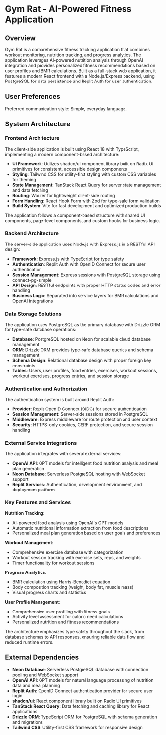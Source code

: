 # Gym Rat - AI-Powered Fitness Application

## Overview

Gym Rat is a comprehensive fitness tracking application that combines workout monitoring, nutrition tracking, and progress analytics. The application leverages AI-powered nutrition analysis through OpenAI integration and provides personalized fitness recommendations based on user profiles and BMR calculations. Built as a full-stack web application, it features a modern React frontend with a Node.js/Express backend, using PostgreSQL for data persistence and Replit Auth for user authentication.

## User Preferences

Preferred communication style: Simple, everyday language.

## System Architecture

### Frontend Architecture

The client-side application is built using React 18 with TypeScript, implementing a modern component-based architecture:

- **UI Framework**: Utilizes shadcn/ui component library built on Radix UI primitives for consistent, accessible design components
- **Styling**: Tailwind CSS for utility-first styling with custom CSS variables for theming
- **State Management**: TanStack React Query for server state management and data fetching
- **Routing**: Wouter for lightweight client-side routing
- **Form Handling**: React Hook Form with Zod for type-safe form validation
- **Build System**: Vite for fast development and optimized production builds

The application follows a component-based structure with shared UI components, page-level components, and custom hooks for business logic.

### Backend Architecture

The server-side application uses Node.js with Express.js in a RESTful API design:

- **Framework**: Express.js with TypeScript for type safety
- **Authentication**: Replit Auth with OpenID Connect for secure user authentication
- **Session Management**: Express sessions with PostgreSQL storage using connect-pg-simple
- **API Design**: RESTful endpoints with proper HTTP status codes and error handling
- **Business Logic**: Separated into service layers for BMR calculations and OpenAI integrations

### Data Storage Solutions

The application uses PostgreSQL as the primary database with Drizzle ORM for type-safe database operations:

- **Database**: PostgreSQL hosted on Neon for scalable cloud database management
- **ORM**: Drizzle ORM provides type-safe database queries and schema management
- **Schema Design**: Relational database design with proper foreign key constraints
- **Tables**: Users, user profiles, food entries, exercises, workout sessions, workout exercises, progress entries, and session storage

### Authentication and Authorization

The authentication system is built around Replit Auth:

- **Provider**: Replit OpenID Connect (OIDC) for secure authentication
- **Session Management**: Server-side sessions stored in PostgreSQL
- **Middleware**: Express middleware for route protection and user context
- **Security**: HTTPS-only cookies, CSRF protection, and secure session handling

### External Service Integrations

The application integrates with several external services:

- **OpenAI API**: GPT models for intelligent food nutrition analysis and meal plan generation
- **Neon Database**: Serverless PostgreSQL hosting with WebSocket support
- **Replit Services**: Authentication, development environment, and deployment platform

### Key Features and Services

**Nutrition Tracking**:
- AI-powered food analysis using OpenAI's GPT models
- Automatic nutritional information extraction from food descriptions
- Personalized meal plan generation based on user goals and preferences

**Workout Management**:
- Comprehensive exercise database with categorization
- Workout session tracking with exercise sets, reps, and weights
- Timer functionality for workout sessions

**Progress Analytics**:
- BMR calculation using Harris-Benedict equation
- Body composition tracking (weight, body fat, muscle mass)
- Visual progress charts and statistics

**User Profile Management**:
- Comprehensive user profiling with fitness goals
- Activity level assessment for caloric need calculations
- Personalized nutrition and fitness recommendations

The architecture emphasizes type safety throughout the stack, from database schemas to API responses, ensuring reliable data flow and reduced runtime errors.

## External Dependencies

- **Neon Database**: Serverless PostgreSQL database with connection pooling and WebSocket support
- **OpenAI API**: GPT models for natural language processing of nutrition data and meal planning
- **Replit Auth**: OpenID Connect authentication provider for secure user login
- **shadcn/ui**: React component library built on Radix UI primitives
- **TanStack React Query**: Data fetching and caching library for React applications
- **Drizzle ORM**: TypeScript ORM for PostgreSQL with schema generation and migrations
- **Tailwind CSS**: Utility-first CSS framework for responsive design
